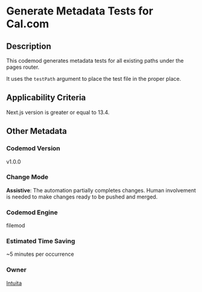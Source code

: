 # Generate Metadata Tests for Cal.com

## Description

This codemod generates metadata tests for all existing paths under the pages router.

It uses the `testPath` argument to place the test file in the proper place.

## Applicability Criteria

Next.js version is greater or equal to 13.4.

## Other Metadata

### Codemod Version

v1.0.0

### Change Mode

**Assistive**: The automation partially completes changes. Human involvement is needed to make changes ready to be pushed and merged.

### **Codemod Engine**

filemod

### Estimated Time Saving

~5 minutes per occurrence

### Owner

[Intuita](https://github.com/codemod-com)
